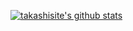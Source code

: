 [![takashisite's github stats](https://github-readme-stats.vercel.app/api?username=takashisite&count_private=true)](https://github.com/anuraghazra/github-readme-stats)

<!--
**takashisite/takashisite** is a ✨ _special_ ✨ repository because its `README.md` (this file) appears on your GitHub profile.

Here are some ideas to get you started:

- 🔭 I’m currently working on ...
- 🌱 I’m currently learning ...
- 👯 I’m looking to collaborate on ...
- 🤔 I’m looking for help with ...
- 💬 Ask me about ...
- 📫 How to reach me: ...
- 😄 Pronouns: ...
- ⚡ Fun fact: ...
-->
